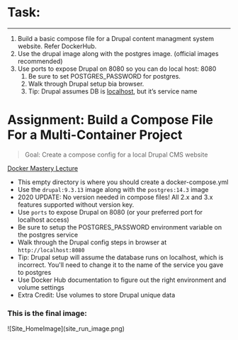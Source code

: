 # Task:
________

1. Build a basic compose file for a Drupal content managment system website. Refer DockerHub.
2. Use the drupal image along with the postgres image. (official images recommended)
3. Use ports to expose Drupal on 8080 so you can do local host: 8080 
    1. Be sure to set POSTGRES_PASSWORD for postgres. 
    2. Walk through Drupal setup bia browser. 
    3. Tip: Drupal assumes DB is [localhost](http://localhost), but it’s service name
    
    
    
# Assignment: Build a Compose File For a Multi-Container Project

> Goal: Create a compose config for a local Drupal CMS website

[Docker Mastery Lecture](https://www.udemy.com/course/docker-mastery/learn/lecture/6775804)

- This empty directory is where you should create a docker-compose.yml
- Use the `drupal:9.3.13` image along with the `postgres:14.3` image
- 2020 UPDATE: No version needed in compose files! All 2.x and 3.x features supported without version key.
- Use `ports` to expose Drupal on 8080 (or your preferred port for localhost access)
- Be sure to setup the POSTGRES_PASSWORD environment variable on the postgres service
- Walk through the Drupal config steps in browser at `http://localhost:8080`
- Tip: Drupal setup will assume the database runs on localhost, which is incorrect. You'll need to change it to the name of the service you gave to postgres
- Use Docker Hub documentation to figure out the right environment and volume settings
- Extra Credit: Use volumes to store Drupal unique data


<h3>This is the final image:</h3>
![Site_HomeImage](site_run_image.png)
